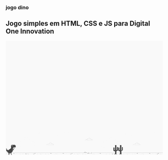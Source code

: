 ### jogo dino 
 ## Jogo simples em  HTML, CSS e JS para Digital One Innovation
![capa-game](img/example.png)